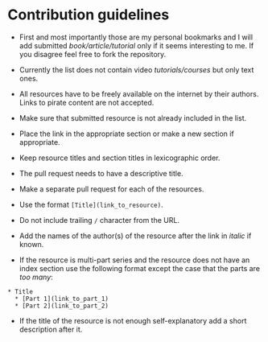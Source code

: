 # Contribution guidelines

* First and most importantly those are my personal bookmarks and I will add submitted *book/article/tutorial* only if it seems interesting to me. If you disagree feel free to fork the repository.

* Currently the list does not contain video *tutorials/courses* but only text ones. 

* All resources have to be freely available on the internet by their authors. Links to pirate content are not accepted.

* Make sure that submitted resource is not already included in the list.

* Place the link in the appropriate section or make a new section if appropriate.

* Keep resource titles and section titles in lexicographic order.

* The pull request needs to have a descriptive title.

* Make a separate pull request for each of the resources.

* Use the format `[Title](link_to_resource)`.

* Do not include trailing `/` character from the URL.

* Add the names of the author(s) of the resource after the link in *italic* if known.

* If the resource is multi-part series and the resource does not have an index section use the following format except the case that the parts are *too many*:
```
* Title
  * [Part 1](link_to_part_1)
  * [Part 2](link_to_part_2)
```

* If the title of the resource is not enough self-explanatory add a short description after it.
